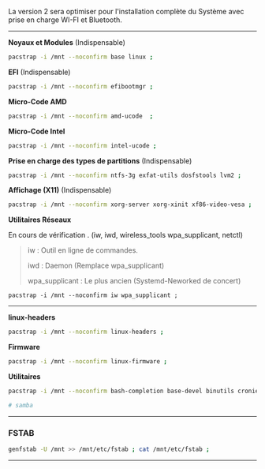 La version 2 sera optimiser pour l'installation complète du Système avec prise en charge WI-FI et Bluetooth.


-------------------------------------------------------------------------------


**Noyaux et Modules** (Indispensable)
```bash
pacstrap -i /mnt --noconfirm base linux ;
```

**EFI** (Indispensable)
```bash
pacstrap -i /mnt --noconfirm efibootmgr ;
```

**Micro-Code AMD**
``` bash
pacstrap -i /mnt --noconfirm amd-ucode  ;
```

**Micro-Code Intel**
```bash
pacstrap -i /mnt --noconfirm intel-ucode ;
``` 


**Prise en charge des types de partitions** (Indispensable)
```bash
pacstrap -i /mnt --noconfirm ntfs-3g exfat-utils dosfstools lvm2 ;
```

**Affichage (X11)** (Indispensable)
```bash
pacstrap -i /mnt --noconfirm xorg-server xorg-xinit xf86-video-vesa ;
```


**Utilitaires Réseaux** 

En cours de vérification . (iw, iwd, wireless_tools wpa_supplicant, netctl)

> iw             : Outil en ligne de commandes.
> 
> iwd            : Daemon (Remplace wpa_supplicant)
> 
> wpa_supplicant : Le plus ancien (Systemd-Neworked de concert)
> 

```
pacstrap -i /mnt --noconfirm iw wpa_supplicant ;
```

-------------------------------------------------------------------------------

**linux-headers**
```bash
pacstrap -i /mnt --noconfirm linux-headers ;
```

**Firmware**
```bash
pacstrap -i /mnt --noconfirm linux-firmware ;
```


**Utilitaires**
```bash
pacstrap -i /mnt --noconfirm bash-completion base-devel binutils cronie curl dialog fakeroot git go gnome-keyring lha lsb-release mtools nano openssh os-prober p7zip pacman-contrib neofetch ntp reflector  smbclient sudo unzip zip wget ;

# samba
```

--------------------------------------------------------------------------------

### FSTAB
```bash
genfstab -U /mnt >> /mnt/etc/fstab ; cat /mnt/etc/fstab ;
```
--------------------------------------------------------------------------------
